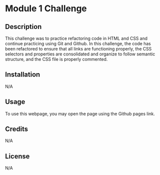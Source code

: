# Module 1 Challenge

## Description

This challenge was to practice refactoring code in HTML and CSS and continue practicing using Git and Github. In this challenge, the code has been refactored to ensure that all links are functioning properly, the CSS selectors and properties are consolidated and organize to follow semantic structure, and the CSS file is properly commented.

## Installation

N/A

## Usage

To use this webpage, you may open the page using the Github pages link.

## Credits

N/A

## License

N/A
